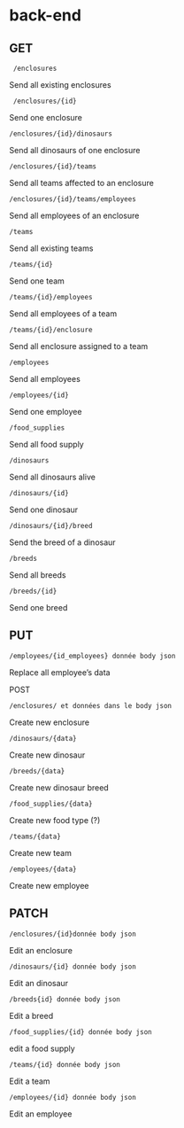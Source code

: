 # back-end

## GET 

``` /enclosures```
 
Send all existing enclosures


``` /enclosures/{id}```

Send one enclosure

``` /enclosures/{id}/dinosaurs ```

Send all dinosaurs of one enclosure

```/enclosures/{id}/teams```

Send all teams affected to an enclosure

```/enclosures/{id}/teams/employees```

Send all employees of an enclosure

```/teams```

Send all existing teams

```/teams/{id}```	

Send one team


```/teams/{id}/employees```

Send all employees of a team

```/teams/{id}/enclosure```

Send all enclosure assigned to a team

```/employees```

Send all employees

```/employees/{id}```

Send one employee

```/food_supplies```

Send all food supply

```/dinosaurs```

Send all dinosaurs alive


```/dinosaurs/{id}```

Send one dinosaur


```/dinosaurs/{id}/breed```

Send the breed of a dinosaur

```/breeds``` 

Send all breeds

```/breeds/{id}```

Send one breed


## PUT


```/employees/{id_employees} donnée body json```

Replace all employee’s data

POST 

```/enclosures/ et données dans le body json```

   Create new enclosure

```/dinosaurs/{data}```

   Create new dinosaur

```/breeds/{data}```

   Create new dinosaur breed

```/food_supplies/{data}```

   Create new food type (?)

```/teams/{data}```

   Create new team

```/employees/{data}```

   Create new employee

## PATCH 

```/enclosures/{id}donnée body json```
    
Edit an enclosure


```/dinosaurs/{id} donnée body json```

Edit an dinosaur


```/breeds{id} donnée body json```

Edit a breed


```/food_supplies/{id} donnée body json```

edit a food supply


```/teams/{id} donnée body json```

Edit a team


```/employees/{id} donnée body json```

Edit an employee
